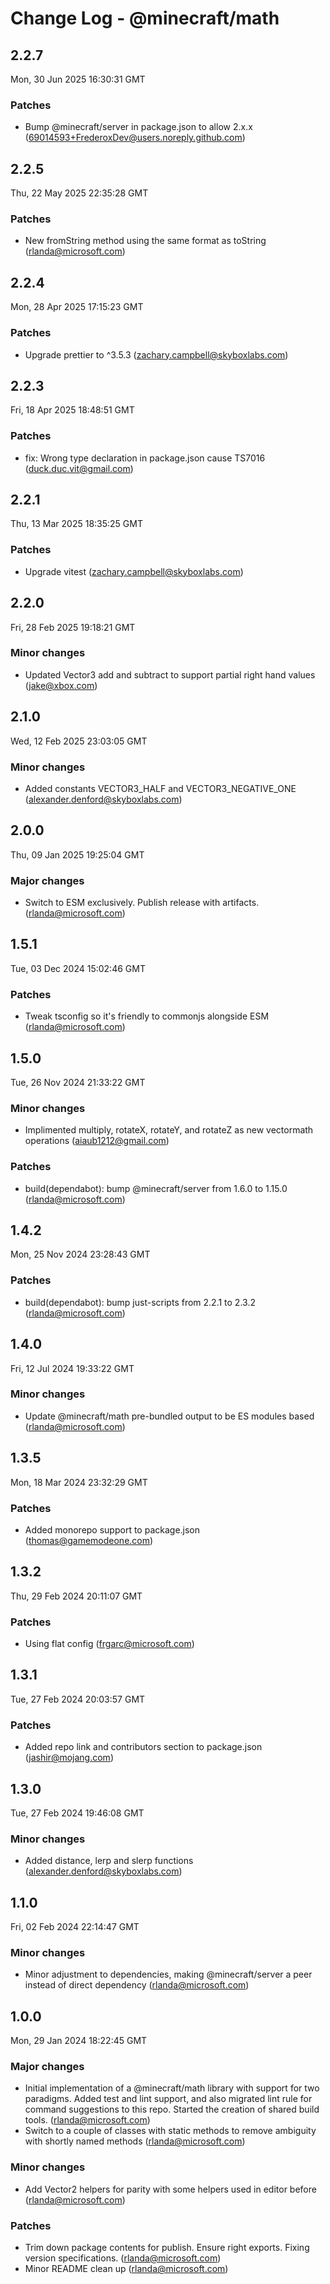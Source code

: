 # Change Log - @minecraft/math

<!-- This log was last generated on Mon, 30 Jun 2025 16:30:31 GMT and should not be manually modified. -->

<!-- Start content -->

## 2.2.7

Mon, 30 Jun 2025 16:30:31 GMT

### Patches

- Bump @minecraft/server in package.json to allow 2.x.x (69014593+FrederoxDev@users.noreply.github.com)

## 2.2.5

Thu, 22 May 2025 22:35:28 GMT

### Patches

- New fromString method using the same format as toString (rlanda@microsoft.com)

## 2.2.4

Mon, 28 Apr 2025 17:15:23 GMT

### Patches

- Upgrade prettier to ^3.5.3 (zachary.campbell@skyboxlabs.com)

## 2.2.3

Fri, 18 Apr 2025 18:48:51 GMT

### Patches

- fix: Wrong type declaration in package.json cause TS7016 (duck.duc.vit@gmail.com)

## 2.2.1

Thu, 13 Mar 2025 18:35:25 GMT

### Patches

- Upgrade vitest (zachary.campbell@skyboxlabs.com)

## 2.2.0

Fri, 28 Feb 2025 19:18:21 GMT

### Minor changes

- Updated Vector3 add and subtract to support partial right hand values (jake@xbox.com)

## 2.1.0

Wed, 12 Feb 2025 23:03:05 GMT

### Minor changes

- Added constants VECTOR3_HALF and VECTOR3_NEGATIVE_ONE (alexander.denford@skyboxlabs.com)

## 2.0.0

Thu, 09 Jan 2025 19:25:04 GMT

### Major changes

- Switch to ESM exclusively. Publish release with artifacts. (rlanda@microsoft.com)

## 1.5.1

Tue, 03 Dec 2024 15:02:46 GMT

### Patches

- Tweak tsconfig so it's friendly to commonjs alongside ESM (rlanda@microsoft.com)

## 1.5.0

Tue, 26 Nov 2024 21:33:22 GMT

### Minor changes

- Implimented multiply, rotateX, rotateY, and rotateZ as new vectormath operations (aiaub1212@gmail.com)

### Patches

- build(dependabot): bump @minecraft/server from 1.6.0 to 1.15.0 (rlanda@microsoft.com)

## 1.4.2

Mon, 25 Nov 2024 23:28:43 GMT

### Patches

- build(dependabot): bump just-scripts from 2.2.1 to 2.3.2 (rlanda@microsoft.com)

## 1.4.0

Fri, 12 Jul 2024 19:33:22 GMT

### Minor changes

- Update @minecraft/math pre-bundled output to be ES modules based (rlanda@microsoft.com)

## 1.3.5

Mon, 18 Mar 2024 23:32:29 GMT

### Patches

- Added monorepo support to package.json (thomas@gamemodeone.com)

## 1.3.2

Thu, 29 Feb 2024 20:11:07 GMT

### Patches

- Using flat config (frgarc@microsoft.com)

## 1.3.1

Tue, 27 Feb 2024 20:03:57 GMT

### Patches

- Added repo link and contributors section to package.json (jashir@mojang.com)

## 1.3.0

Tue, 27 Feb 2024 19:46:08 GMT

### Minor changes

- Added distance, lerp and slerp functions (alexander.denford@skyboxlabs.com)

## 1.1.0

Fri, 02 Feb 2024 22:14:47 GMT

### Minor changes

- Minor adjustment to dependencies, making @minecraft/server a peer instead of direct dependency (rlanda@microsoft.com)

## 1.0.0

Mon, 29 Jan 2024 18:22:45 GMT

### Major changes

- Initial implementation of a @minecraft/math library with support for two paradigms. Added test and lint support, and also migrated lint rule for command suggestions to this repo. Started the creation of shared build tools. (rlanda@microsoft.com)
- Switch to a couple of classes with static methods to remove ambiguity with shortly named methods (rlanda@microsoft.com)

### Minor changes

- Add Vector2 helpers for parity with some helpers used in editor before (rlanda@microsoft.com)

### Patches

- Trim down package contents for publish. Ensure right exports. Fixing version specifications. (rlanda@microsoft.com)
- Minor README clean up (rlanda@microsoft.com)
